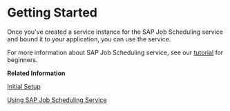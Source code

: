<!-- loio02e4e8bbcd7c4d5ea154f5d9aa2f46ac -->

# Getting Started

Once you've created a service instance for the SAP Job Scheduling service and bound it to your application, you can use the service.

For more information about SAP Job Scheduling service, see our [tutorial](https://blogs.sap.com/2019/11/25/using-job-scheduler-in-sap-cloud-platform-0-intro-and-prep/) for beginners.

**Related Information**  


[Initial Setup](initial-setup-0adb655.md "You can get started with the SAP Job Scheduling service by following the steps.")

[Using SAP Job Scheduling Service](40---Using-JOB-SCHDULR-TITLE/using-sap-job-scheduling-service-9d48597.md "Define and manage one-time and recurring jobs using flexible schedules.")

